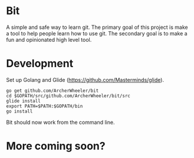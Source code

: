 # Bit

A simple and safe way to learn git. The primary goal of this project is make a tool to help people learn how to use git. The secondary goal is to make a fun and opinionated high level tool.

# Development

Set up Golang and Glide (https://github.com/Masterminds/glide).

```shell
go get github.com/ArcherWheeler/bit
cd $GOPATH/src/github.com/ArcherWheeler/bit/src
glide install
export PATH=$PATH:$GOPATH/bin
go install
```

Bit should now work from the command line.

# More coming soon?
